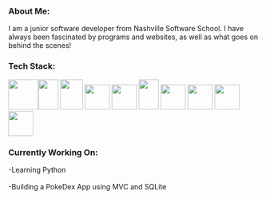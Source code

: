 ### About Me:
  I am a junior software developer from Nashville Software School. I have always been fascinated by programs and websites, as well as what goes on behind the scenes!

### Tech Stack:
  <img src="https://upload.wikimedia.org/wikipedia/commons/thumb/6/61/HTML5_logo_and_wordmark.svg/2048px-HTML5_logo_and_wordmark.svg.png" height="60" width="60" ><img src="https://i.pinimg.com/originals/eb/7e/20/eb7e20e646f5b7ec9ed4f8f78a5dee8f.png" height="60" width="40" >
  <img src="https://upload.wikimedia.org/wikipedia/commons/thumb/d/d4/Javascript-shield.svg/726px-Javascript-shield.svg.png" height="60" width="45" >
    <img src="https://cdn.freebiesupply.com/logos/large/2x/react-1-logo-png-transparent.png" height="50" width="50" >
    <img src="https://cdn.icon-icons.com/icons2/2415/PNG/512/csharp_original_logo_icon_146578.png" height="50" width="50" >
    <img src="https://cdn.iconscout.com/icon/free/png-256/microsoft-dot-net-1175176.png" height="60" width="40" >
    <img src="https://img.favpng.com/22/9/5/portable-network-graphics-clip-art-database-computer-icons-transparency-png-favpng-T0F5WvejdgKM4LjvP5iYP6N6p.jpg" height="50" width="50" >
    <img src="https://cdn-icons-png.flaticon.com/512/5968/5968322.png" height="50" width="50" >
    <img src="https://seeklogo.com/images/P/postman-logo-0087CA0D15-seeklogo.com.png" height="50" width="50" >
    <img src="https://git-scm.com/images/logos/downloads/Git-Icon-1788C.png" height="50" width="50" >
### Currently Working On:
  -Learning Python<br></br>
  -Building a PokeDex App using MVC and SQLite 
